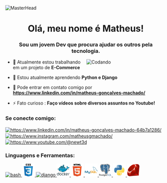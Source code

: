 ![MasterHead](https://skunkapetreestands.com/wp-content/uploads/2019/08/Dark-Woods-Banner.jpg)

<h1 align="center">Olá, meu nome é Matheus!</h1>
<h3 align="center">Sou um jovem Dev que procura ajudar os outros pela tecnologia.</h3>
<img align="right" alt="Codando" width="250" src="https://media.tenor.com/drxH1lO9cfEAAAAj/dark-souls-bonfire.gif">

- 🔭 Atualmente estou trabalhando em um projeto de **E-Commerce**

- 🌱 Estou atualmente aprendendo **Python e Django**

- 📩 Pode entrar em contato comigo por **https://www.linkedin.com/in/matheus-gonçalves-machado/**

- ⚡ Fato curioso : **Faço vídeos sobre diversos assuntos no Youtube!**

<h3 align="left">Se conecte comigo:</h3>
<p align="left">
<a href="https://linkedin.com/in/https://www.linkedin.com/in/matheus-gonçalves-machado-64b7a1286/" target="blank"><img align="center" src="https://raw.githubusercontent.com/rahuldkjain/github-profile-readme-generator/master/src/images/icons/Social/linked-in-alt.svg" alt="https://www.linkedin.com/in/matheus-gonçalves-machado-64b7a1286/" height="30" width="40" /></a>
<a href="https://instagram.com/https://www.instagram.com/matheusgmachado/" target="blank"><img align="center" src="https://raw.githubusercontent.com/rahuldkjain/github-profile-readme-generator/master/src/images/icons/Social/instagram.svg" alt="https://www.instagram.com/matheusgmachado/" height="30" width="40" /></a>
<a href="https://www.youtube.com/c/https://www.youtube.com/@newt3d" target="blank"><img align="center" src="https://raw.githubusercontent.com/rahuldkjain/github-profile-readme-generator/master/src/images/icons/Social/youtube.svg" alt="https://www.youtube.com/@newt3d" height="30" width="40" /></a>
</p>

<h3 align="left">Linguagens e Ferramentas:</h3>
<p align="left"> <a href="https://www.gnu.org/software/bash/" target="_blank" rel="noreferrer"> <img src="https://www.vectorlogo.zone/logos/gnu_bash/gnu_bash-icon.svg" alt="bash" width="40" height="40"/> </a> <a href="https://www.w3schools.com/css/" target="_blank" rel="noreferrer"> <img src="https://raw.githubusercontent.com/devicons/devicon/master/icons/css3/css3-original-wordmark.svg" alt="css3" width="40" height="40"/> </a> <a href="https://www.djangoproject.com/" target="_blank" rel="noreferrer"> <img src="https://cdn.worldvectorlogo.com/logos/django.svg" alt="django" width="40" height="40"/> </a> <a href="https://www.docker.com/" target="_blank" rel="noreferrer"> <img src="https://raw.githubusercontent.com/devicons/devicon/master/icons/docker/docker-original-wordmark.svg" alt="docker" width="40" height="40"/> </a> <a href="https://www.w3.org/html/" target="_blank" rel="noreferrer"> <img src="https://raw.githubusercontent.com/devicons/devicon/master/icons/html5/html5-original-wordmark.svg" alt="html5" width="40" height="40"/> </a> <a href="https://www.mysql.com/" target="_blank" rel="noreferrer"> <img src="https://raw.githubusercontent.com/devicons/devicon/master/icons/mysql/mysql-original-wordmark.svg" alt="mysql" width="40" height="40"/> </a> <a href="https://www.postgresql.org" target="_blank" rel="noreferrer"> <img src="https://raw.githubusercontent.com/devicons/devicon/master/icons/postgresql/postgresql-original-wordmark.svg" alt="postgresql" width="40" height="40"/> </a> <a href="https://www.python.org" target="_blank" rel="noreferrer"> <img src="https://raw.githubusercontent.com/devicons/devicon/master/icons/python/python-original.svg" alt="python" width="40" height="40"/> </a> <a href="https://www.ruby-lang.org/en/" target="_blank" rel="noreferrer"> <img src="https://raw.githubusercontent.com/devicons/devicon/master/icons/ruby/ruby-original.svg" alt="ruby" width="40" height="40"/> </a> <a href="https://www.vagrantup.com/" target="_blank" 

